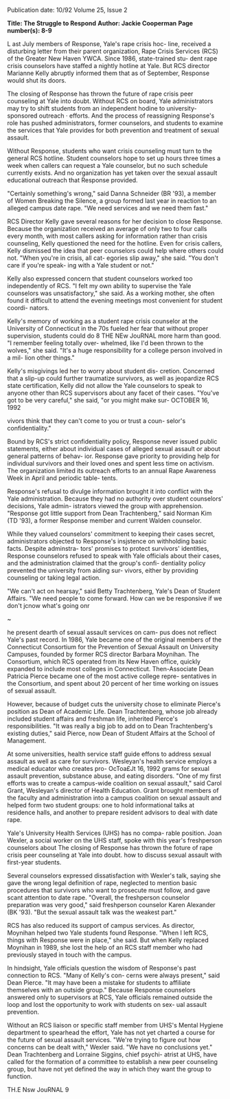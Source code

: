 Publication date: 10/92
Volume 25, Issue 2

**Title: The Struggle to Respond**
**Author: Jackie Cooperman**
**Page number(s): 8-9**

L
ast July members of Response, Yale's rape crisis hoc-
line, received a disturbing letter from their parent 
organization, Rape Crisis Services (RCS) of the 
Greater New Haven YWCA. Since 1986, state-trained stu-
dent rape crisis counselors have staffed a nightly hotline at 
Yale. But RCS director Marianne Kelly abruptly informed 
them that as of September, Response would shut its doors. 


The closing of Response has thrown the future of rape 
crisis peer counseling at Yale into doubt. Without RCS on 
board, Yale administrators may try to shift students from an 
independent hodine to university-sponsored outreach · 
efforts. And the process of reassigning Response's role has 
pushed administrators, former counselors, and students to 
examine the services that Yale provides for both prevention 
and treatment of sexual assault. 


Without Response, students who want crisis counseling 
must turn to the general RCS hotline. Student counselors 
hope to set up hours three times a week when callers can 
request a Yale counselor, but no such schedule currently 
exists. And no organization has yet taken over the sexual 
assault educational outreach that Response provided. 


"Certainly something's wrong," said Danna Schneider (BR 
'93), a member of Women Breaking the Silence, a group 
formed last year in reaction to an alleged campus date rape. 
"We need services and we need them fast." 


RCS Director Kelly gave several reasons for her decision 
to close Response. Because the organization received an 
average of only two to four calls every month, with most 
callers asking for information rather than crisis counseling, 
Kelly questioned the need for the hotline. Even for crisis 
callers, Kelly dismissed the idea that peer counselors could 
help where others could not. "When you're in crisis, all cat-
egories slip away," she said. "You don't care if you're speak-
ing with a Yale student or not." 


Kelly also expressed concern that student counselors 
worked too independently of RCS. "I felt my own ability to 
supervise the Yale counselors was unsatisfactory," she said. 
As a working mother, she often found it difficult to attend 
the evening meetings most convenient for student coordi-
nators. 


Kelly's memory of working as a student rape crisis 
counselor at the University of Connecticut in the 70s fueled 
her fear that without proper supervision, students could do 
8 THE NEw JouRNAL 
more harm than good. "I remember feeling totally over-
whelmed, like I'd been thrown to the wolves," she said. "It's 
a huge responsibility for a college person involved in a mil-
lion other things." 


Kelly's misgivings led her to worry about student dis-
cretion. Concerned that a slip-up could further traumatize 
survivors, as well as jeopardize RCS state certification, Kelly 
did not allow the Yale counselors to speak to anyone other 
than RCS supervisors about any facet of their cases. "You've 
got to be very careful," she said, "or you might make sur-
OCTOBER 16, 1992 


vivors think that they can't come to you or trust a coun-
selor's confidentiality." 


Bound by RCS's strict confidentiality policy, Response 
never issued public statements, either about individual cases 
of alleged sexual assault or about general patterns of behav-
ior. Response gave priority to providing help for individual 
survivors and their loved ones and spent less time on 
activism. The organization limited its outreach efforts to an 
annual Rape Awareness Week in April and periodic table-
tents. 


Response's refusal to divulge information brought it 
into conflict with the Yale administration. Because they had 
no authority over student counselors' decisions, Yale admin-
istrators viewed the group with apprehension. "Response 
got little support from Dean Trachtenberg," said Norman 
Kim (TD '93), a former Response member and current 
Walden counselor. 


While they valued counselors' commitment to keeping 
their cases secret, administrators objected to Response's 
insjstence on withholding basic facts. Despite adminstra-
tors' promises to protect survivors' identities, Response 
counselors refused to speak with Yale officials about their 
cases, and the administration claimed that the group's confi-
dentiality policy prevented the university from aiding sur-
vivors, either by providing counseling or taking legal action. 


"We can't act on hearsay," said Betty Trachtenberg, Yale's 
Dean of Student Affairs. "We need people to come forward. 
How can we be responsive if we don't jcnow what's going 
onr 

~ 

he present dearth of sexual assault services on cam-
pus does not reflect Yale's past record. In 1986, Yale 
became one of the original members of the 
Connecticut Consortium for the Prevention of Sexual 
Assault on University Campuses, founded by former RCS 
director Barbara Moynihan. The Consortium, which RCS 
operated from its New Haven office, quickly expanded to 
include most colleges in Connecticut. Then-Associate Dean 
Patricia Pierce became one of the most active college repre-
sentatives in the Consortium, and spent about 20 percent of 
her time working on issues of sexual assault. 


However, because of budget cuts the university chose to 
eliminate Pierce's position as Dean of Academic Life. Dean 
Trachtenberg, whose job already included student affairs 
and freshman life, inherited Pierce's responsibilities. "It was 
really a big job to add on to Dean Trachtenberg's existing 
duties," said Pierce, now Dean of Student Affairs at the 
School of Management. 


At some universities, health service staff guide effons to 
address sexual assault as well as care for survivors. Wesleyan's 
health service employs a medical educator who creates pro-
OcToa£Jt 16, 1992 
grams for sexual assault prevention, substance abuse, and 
eating disorders. "One of my first efforts was to create a 
campus-wide coalition on sexual assault," said Carol Grant, 
Wesleyan's director of Health Education. Grant brought 
members of the faculty and administration into a campus 
coalition on sexual assault and helped form two student 
groups: one to hold informational talks at residence halls, 
and another to prepare resident advisors to deal with date 
rape. 


Yale's University Health Services (UHS) has no compa-
rable position. Joan Wexler, a social worker on the UHS 
staff, spoke with this year's freshperson counselors about 
The closing of Response has thrown 
the foture of rape crisis peer 
counseling at Yale into doubt. 
how to discuss sexual assault with first-year students. 


Several counselors expressed dissatisfaction with Wexler's 
talk, saying she gave the wrong legal definition of rape, 
neglected to mention basic procedures that survivors who 
want to prosecute must follow, and gave scant attention to 
date rape. "Overall, the freshperson counselor preparation 
was very good," said freshperson counselor Karen Alexander 
(BK '93). "But the sexual assault talk was the weakest part." 


RCS has also reduced its support of campus services. As 
director, Moynihan helped two Yale students found 
Response. "When I left RCS, things with Response were in 
place," she said. But when Kelly replaced Moynihan in 
1989, she lost the help of an RCS staff member who had 
previously stayed in touch with the campus. 


In hindsight, Yale officials question the wisdom of 
Response's past connection to RCS. "Many of Kelly's con-
cerns were always present," said Dean Pierce. "It may have 
been a mistake for students to affiliate themselves with an 
outside group." Because Response counselors answered only 
to supervisors at RCS, Yale officials remained outside the 
loop and lost the opportunity to work with students on sex-
ual assault prevention. 


Without an RCS liaison or specific staff member from 
UHS's Mental Hygiene department to spearhead the effort, 
Yale has not yet charted a course for the future of sexual 
assault services. "We're trying to figure out how concerns 
can be dealt with," Wexler said. "We have no conclusions 
yet." Dean Trachtenberg and Lorraine Siggins, chief psychi-
atrist at UHS, have called for the formation of a committee 
to establish a new peer counseling group, but have not yet 
defined the way in which they want the group to function. 

TH.E Nsw JouRNAL 9